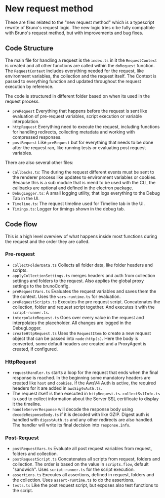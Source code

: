 # New request method

These are files related to the "new request method" which is a typescript
rewrite of Bruno's request logic. The new logic tries o be fully compatible with
Bruno's request method, but with improvements and bug fixes.

## Code Structure

The main file for handling a request is the `index.ts` in it the `RequestContext`
is created and all other functions are called within the `doRequest` function.
The `RequestContext` includes everything needed for the request, like
environment variables, the collection and the request itself. The Context is
passed to everything function and updated throughout the request execution by
reference.

The code is structured in different folder based on when its used in the request
process.

- `preRequest` Everything that happens before the request is sent like
  evaluation of pre-request variables, script execution or variable
  interpolation.
- `httpRequest` Everything need to execute the request, including functions for
  handling redirects, collecting metadata and working with compressed responses.
- `postRequest` Like `preRequest` but for everything that needs to be done after
  the request ran, like running tests or evaluating post request variables.

There are also several other files:

- `Callbacks.ts`: The during the request different events must be sent to the
  renderer process like updates to environment variables or cookies. Because
  this is a sub module that is mend to be used with the CLI, the callbacks are
  optional and defined in the electron package.
- `DebugLogger.ts`: A small logging utility, that logs everything to the Debug
  Tab in the UI.
- `Timeline.ts`: The request timeline used for Timeline tab in the UI.
- `Timings.ts`: Logger for timings shown in the debug tab.

## Code flow

This is a high level overview of what happens inside most functions during the
request and the order they are called.

### Pre-request

- `collectFolderData.ts` Collects all folder data, like folder headers and
  scripts.
- `applyCollectionSettings.ts` merges headers and auth from collection settings
  and folders to the request. Also applies the global proxy settings to the
  brunoConfig.
- `preRequestVars.ts` Evaluates the request variables and saves them the the
  context. Uses the `vars-runtime.ts` for evaluation.
- `preRequestScripts.ts` Executes the pre request script. Concatenates the
  collection, folder and request script together. And executes it with the
  `script-runner.ts`.
- `interpolateRequest.ts` Goes over every value in the request and interpolates
  the placeholder. All changes are logged in the DebugLogger.
- `createHttpRequest.ts` Uses the `RequestItem` to create a new request object
  that can be passed into `node:http(s)`. Here the body is converted, some
  default headers are created and a ProxyAgent is created, if configured.

### HttpRequest

- `requestHandler.ts` starts a loop for the request that ends when the final
  response is reached. In the beginning some mandatory headers are created like
  `host` and `cookies`. If the AwsV4 Auth is active, the required headers for it
  are added in `awsSig4vAuth.ts`.
- The request itself is then executed in `httpRequest.ts`. `collectSslInfo.ts`
  is used to collect information about the Server SSL certificate to display it
  the timeline.
- `handleServerResponse` will decode the response body using
  `decodeResponseBody.ts` if it is decoded with like GZIP. Digest auth is
  handled with `digestAuth.ts` and any other redirects are also handled. The
  handler will write its final decision into `response.info`.

### Post-Request

- `postRequestVars.ts` Evaluate all post request variables from request, folders
  and collection.
- `postRequestScript.ts` Concatenates all scripts from request, folders and
  collection. The order is based on the value in `scripts.flow`, default
  "sandwich". Uses `script-runner.ts` for the script execution.
- `assertions.ts` Executes all assertions, defined in request, folders and the
  collection. Uses `assert-runtime.ts` to do the assertions.
- `tests.ts` Like the post request script, but exposes also test functions to
  the script.
